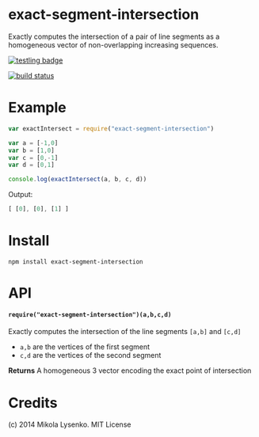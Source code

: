 exact-segment-intersection
==========================
Exactly computes the intersection of a pair of line segments as a homogeneous vector of non-overlapping increasing sequences.

[![testling badge](https://ci.testling.com/mikolalysenko/exact-segment-intersect.png)](https://ci.testling.com/mikolalysenko/exact-segment-intersect)

[![build status](https://secure.travis-ci.org/mikolalysenko/exact-segment-intersect.png)](http://travis-ci.org/mikolalysenko/exact-segment-intersect)

# Example

```javascript
var exactIntersect = require("exact-segment-intersection")

var a = [-1,0]
var b = [1,0]
var c = [0,-1]
var d = [0,1]

console.log(exactIntersect(a, b, c, d))
```

Output:

```javascript
[ [0], [0], [1] ]
```

# Install

```
npm install exact-segment-intersection
```

# API

#### `require("exact-segment-intersection")(a,b,c,d)`
Exactly computes the intersection of the line segments `[a,b]` and `[c,d]`

* `a,b` are the vertices of the first segment
* `c,d` are the vertices of the second segment

**Returns** A homogeneous 3 vector encoding the exact point of intersection

# Credits
(c) 2014 Mikola Lysenko. MIT License